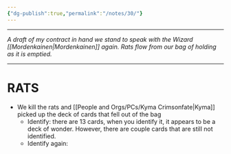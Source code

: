 ```yaml
---
{"dg-publish":true,"permalink":"/notes/30/"}
---
```



---


*A draft of my contract in hand we stand to speak with the Wizard [[Mordenkainen\|Mordenkainen]] again. Rats flow from our bag of holding as it is emptied.*

---

# RATS
- We kill the rats and [[People and Orgs/PCs/Kyma Crimsonfate\|Kyma]] picked up the deck of cards that fell out of the bag
	- Identify: there are 13 cards, when you identify it, it appears to be a deck of wonder. However, there are couple cards that are still not identified. 
	- Identify again:  